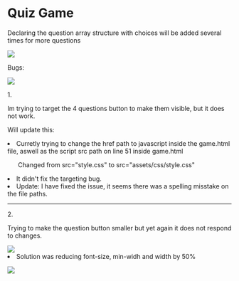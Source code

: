 <h1>Quiz Game</h1>

<p> Declaring the question array structure with choices will be added several times for more questions</p>
<img src="https://i.imgur.com/QTasMCi.png">

<p> Bugs:</p>
<img src="https://i.imgur.com/bODTodv.png">
<p>1.</ul>
<p>Im trying to target the 4 questions button to make them visible, but it does not work.</p><p>Will update this:
<li>Curretly trying to change the href path to javascript inside the game.html file, aswell as the script src path on line 51 inside game.html</p>
<ul>Changed from src="style.css" to src="assets/css/style.css"</ul>
<li>It didn't fix the targeting bug.
<li>Update: I have fixed the issue, it seems there was a spelling misstake on the file paths.
<hr>
<p>2.</ul>
<p>Trying to make the question button smaller but yet again it does not respond to changes.</p>
<img src="https://i.imgur.com/yNKkE9F.png">
<li>Solution was reducing font-size, min-widh and width by 50%</li>
<p></p>
<img src="https://i.imgur.com/F0DvL4Y.png">